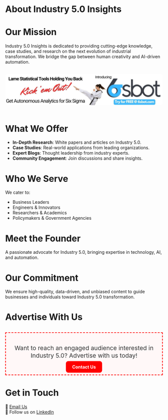 
# About Industry 5.0 Insights

<div style="margin-bottom: 2rem;"></div>

# Our Mission  
Industry 5.0 Insights is dedicated to providing cutting-edge knowledge, case studies, and research on the next evolution of industrial transformation. We bridge the gap between human creativity and AI-driven automation.

<div class="ad-banner">
  <a href="https://www.6sbot.com/" target="_blank">
    <img src=".vitepress/public/images/6sbot.png" alt="6sbot Advertisement">
  </a>
</div>

<div style="margin-bottom: 2rem;"></div>

# What We Offer  
- **In-Depth Research**: White papers and articles on Industry 5.0.  
- **Case Studies**: Real-world applications from leading organizations.  
- **Expert Blogs**: Thought leadership from industry experts.  
- **Community Engagement**: Join discussions and share insights.  

<div style="margin-bottom: 2rem;"></div>

# Who We Serve  
We cater to:  
- Business Leaders  
- Engineers & Innovators  
- Researchers & Academics  
- Policymakers & Government Agencies 

<div style="margin-bottom: 2rem;"></div>

# Meet the Founder  
A passionate advocate for Industry 5.0, bringing expertise in technology, AI, and automation.  

<div style="margin-bottom: 2rem;"></div>

# Our Commitment  
We ensure high-quality, data-driven, and unbiased content to guide businesses and individuals toward Industry 5.0 transformation.

<div style="margin-bottom: 2rem;"></div>

# Advertise With Us

<div class="advertise-section">
  <p>Want to reach an engaged audience interested in Industry 5.0? Advertise with us today!</p>
  <a href="mailto:muskan@actualreality.tech" class="advertise-btn">Contact Us</a>
</div>

<div style="margin-bottom: 2rem;"></div>

# Get in Touch  
📩 [Email Us](mailto:muskan@actualreality.tech)  
🔗 Follow us on [LinkedIn](#)

<style>
.ad-banner img {
  max-width: 100%;
  border-radius: 8px;
  margin: 1rem 0;
}

.advertise-section {
  border: 2px dashed red;
  padding: 16px;
  margin: 2rem 0;
  text-align: center;
  background-color: #fff8f8;
}

.advertise-section p {
  font-size: 1.2rem;
  margin-bottom: 1rem;
  color: #333;
}

.advertise-btn {
  background-color: red;
  color: white;
  padding: 10px 20px;
  text-decoration: none;
  font-weight: bold;
  border-radius: 8px;
  transition: background-color 0.3s ease;
}

.advertise-btn:hover {
  background-color: darkred;
}
</style>
